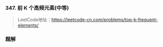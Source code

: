 ### 347. 前 K 个高频元素(中等)
>LeetCode地址：https://leetcode-cn.com/problems/top-k-frequent-elements/

### 题解
